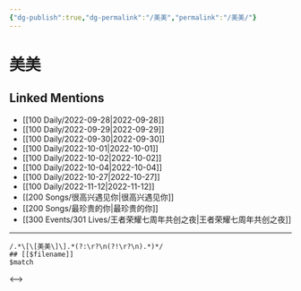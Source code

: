 ```yaml
---
{"dg-publish":true,"dg-permalink":"/美美","permalink":"/美美/"}
---
```


# 美美

## Linked Mentions
- [[100 Daily/2022-09-28\|2022-09-28]]
- [[100 Daily/2022-09-29\|2022-09-29]]
- [[100 Daily/2022-09-30\|2022-09-30]]
- [[100 Daily/2022-10-01\|2022-10-01]]
- [[100 Daily/2022-10-02\|2022-10-02]]
- [[100 Daily/2022-10-04\|2022-10-04]]
- [[100 Daily/2022-10-27\|2022-10-27]]
- [[100 Daily/2022-11-12\|2022-11-12]]
- [[200 Songs/很高兴遇见你\|很高兴遇见你]]
- [[200 Songs/最珍贵的你\|最珍贵的你]]
- [[300 Events/301 Lives/王者荣耀七周年共创之夜\|王者荣耀七周年共创之夜]]


---

```expander
/.*\[\[美美\]\].*(?:\r?\n(?!\r?\n).*)*/
## [[$filename]]
$match
```

<-->
